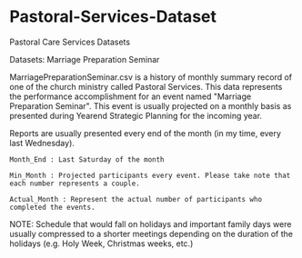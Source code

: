 # Pastoral-Services-Dataset
Pastoral Care Services Datasets

Datasets: Marriage Preparation Seminar

MarriagePreparationSeminar.csv is a history of monthly summary record of one of the church ministry called 
Pastoral Services. This data represents the performance accomplishment for an event named 
"Marriage Preparation Seminar". This event is usually projected on a monthly basis as presented during 
Yearend Strategic Planning for the incoming year.

Reports are usually presented every end of the month (in my time, every last Wednesday).
 			
    Month_End : Last Saturday of the month

    Min_Month : Projected participants every event. Please take note that each number represents a couple.
 			
    Actual_Month : Represent the actual number of participants who completed the events.
 
NOTE: Schedule that would fall on holidays and important family days were usually compressed to a shorter meetings depending on the duration of the holidays (e.g. Holy Week, Christmas weeks, etc.)
